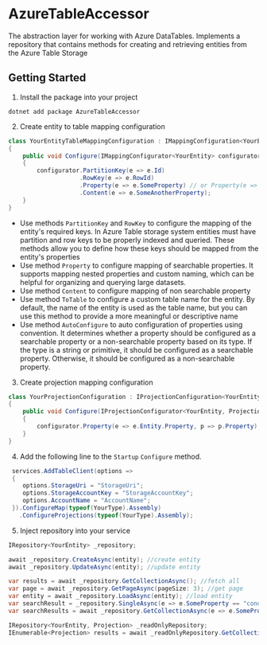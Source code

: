# AzureTableAccessor
The abstraction layer for working with Azure DataTables. Implements a repository that contains methods for creating and retrieving entities from the Azure Table Storage

## Getting Started
1. Install the package into your project
```
dotnet add package AzureTableAccessor
```
2. Create entity to table mapping configuration

```c#
class YourEntityTableMappingConfiguration : IMappingConfiguration<YourEntity>
{
    public void Configure(IMappingConfigurator<YourEntity> configurator)
    {
        configurator.PartitionKey(e => e.Id)
                    .RowKey(e => e.RowId)
                    .Property(e => e.SomeProperty) // or Property(e => e.SomeProperty, "custom_name") 
                    .Content(e => e.SomeAnotherProperty);
    }
}
```
   - Use methods `PartitionKey` and `RowKey` to configure the mapping of the entity's required keys. In Azure Table storage system entities must have partition and row keys to be properly indexed and queried. These methods allow you to define how these keys should be mapped from the entity's properties
   - Use method  `Property` to configure mapping of searchable properties. It supports mapping nested properties and custom naming, which can be helpful for organizing and querying large datasets.
   - Use method  `Content` to configure mapping of non searchable property
   - Use method  `ToTable` to configure a custom table name for the entity. By default, the name of the entity is used as the table name, but you can use this method to provide a more meaningful or descriptive name
   - Use method  `AutoConfigure` to auto configuration of properties using convention. It determines whether a property should be configured as a searchable property or a non-searchable property based on its type. If the type is a string or primitive, it should be configured as a searchable property. Otherwise, it should be configured as a non-searchable property.

3. Create projection mapping configuration

```c#
class YourProjectionConfiguration : IProjectionConfiguration<YourEntity, Projection>
{
    public void Configure(IProjectionConfigurator<YourEntity, Projection> configurator)
    {
        configurator.Property(e => e.Entity.Property, p => p.Property);
    }
}
```
4. Add the following line to the `Startup`  `Configure` method.

```c#
 services.AddTableClient(options =>
 {
    options.StorageUri = "StorageUri";
    options.StorageAccountKey = "StorageAccountKey";
    options.AccountName = "AccountName";
 }).ConfigureMap(typeof(YourType).Assembly)
   .ConfigureProjections(typeof(YourType).Assembly);
```

5. Inject repository into your service
```c#
IRepository<YourEntity> _repository;

await _repository.CreateAsync(entity); //create entity
await _repository.UpdateAsync(entity); //update entity

var results = await _repository.GetCollectionAsync(); //fetch all
var page = await _repository.GetPageAsync(pageSize: 3); //get page
var entity = await _repository.LoadAsync(entity); //load entity
var searchResult = _repository.SingleAsync(e => e.SomeProperty == "condition"); //search single using expression
var searchResults = await _repository.GetCollectionAsync(e => e.SomeProperty == "condition"); //search using expression

IRepository<YourEntity, Projection> _readOnlyRepository;
IEnumerable<Projection> results = await _readOnlyRepository.GetCollectionAsync(); //fetch all
